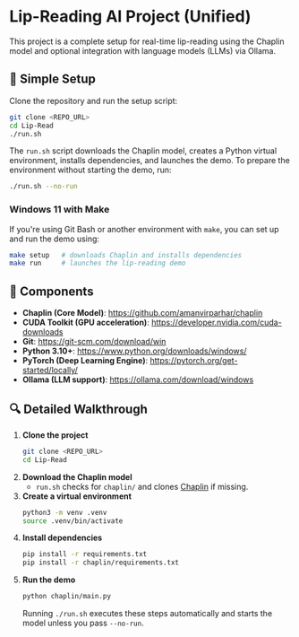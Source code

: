 # Lip-Reading AI Project (Unified)

This project is a complete setup for real-time lip-reading using the Chaplin model and optional integration with language models (LLMs) via Ollama.

## 🧰 Simple Setup

Clone the repository and run the setup script:

```bash
git clone <REPO_URL>
cd Lip-Read
./run.sh
```

The `run.sh` script downloads the Chaplin model, creates a Python virtual environment, installs dependencies, and launches the demo. To prepare the environment without starting the demo, run:

```bash
./run.sh --no-run
```

### Windows 11 with Make

If you're using Git Bash or another environment with `make`, you can set up and run the demo using:

```bash
make setup   # downloads Chaplin and installs dependencies
make run     # launches the lip-reading demo
```

## 🔗 Components
- **Chaplin (Core Model)**: https://github.com/amanvirparhar/chaplin
- **CUDA Toolkit (GPU acceleration)**: https://developer.nvidia.com/cuda-downloads
- **Git**: https://git-scm.com/download/win
- **Python 3.10+**: https://www.python.org/downloads/windows/
- **PyTorch (Deep Learning Engine)**: https://pytorch.org/get-started/locally/
- **Ollama (LLM support)**: https://ollama.com/download/windows

## 🔍 Detailed Walkthrough
1. **Clone the project**
   ```bash
   git clone <REPO_URL>
   cd Lip-Read
   ```
2. **Download the Chaplin model**
   - `run.sh` checks for `chaplin/` and clones [Chaplin](https://github.com/amanvirparhar/chaplin) if missing.
3. **Create a virtual environment**
   ```bash
   python3 -m venv .venv
   source .venv/bin/activate
   ```
4. **Install dependencies**
   ```bash
   pip install -r requirements.txt
   pip install -r chaplin/requirements.txt
   ```
5. **Run the demo**
   ```bash
   python chaplin/main.py
   ```
   Running `./run.sh` executes these steps automatically and starts the model unless you pass `--no-run`.
